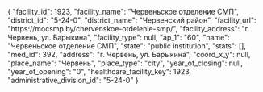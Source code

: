 {
    "facility_id": 1923,
    "facility_name": "Червеньское отделение СМП",
    "district_id": "5-24-0",
    "district_name": "Червенский район",
    "facility_url": "https:\/\/mocsmp.by\/chervenskoe-otdelenie-smp\/",
    "facility_address": "г. Червень, ул. Барыкина",
    "facility_type": null,
    "ap_1": "60",
    "name": "Червеньское отделение СМП",
    "state": "public institution",
    "stats": [],
    "med_id": 392,
    "address": "г. Червень, ул. Барыкина",
    "coord_x_y": null,
    "place_name": "Червень",
    "place_type": "city",
    "year_of_closing": null,
    "year_of_opening": "0",
    "healthcare_facility_key": 1923,
    "administrative_division_id": "5-24-0"
}